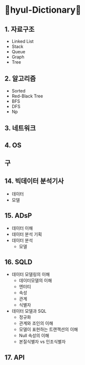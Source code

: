 # 📖hyul-Dictionary📖
 

## 1. 자료구조
- Linked List
- Stack
- Queue
- Graph
- Tree


## 2. 알고리즘
- Sorted
- Red-Black Tree
- BFS
- DFS
- Np


## 3. 네트워크


## 4. OS


## 구


## 14. 빅데이터 분석기사
- 데이터
- 모델

## 15. ADsP
- 데이터 이해
- 데이터 분석 기획
- 데이터 분석
  - 모델


## 16. SQLD
- 데이터 모델링의 이해
  - 데이터모델의 이해
  - 엔터티
  - 속성
  - 관계
  - 식별자
- 데이터 모델과  SQL
  - 정규화
  - 관계와 조인의 이해
  - 모델이 표현하는 트랜잭션의 이해
  - Null 속성의 이해
  - 본질식별자 vs 인조식별자
  
## 17. API
